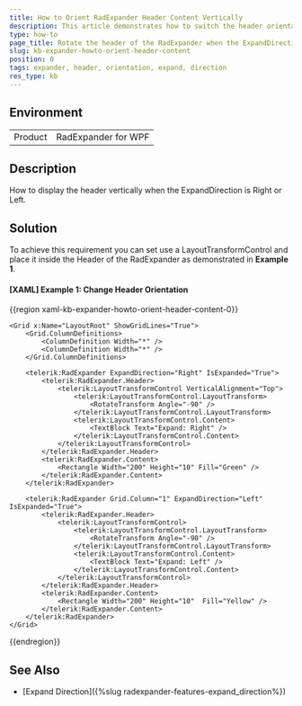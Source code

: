 ```yaml
---
title: How to Orient RadExpander Header Content Vertically
description: This article demonstrates how to switch the header orientation of RadExpander.
type: how-to
page_title: Rotate the header of the RadExpander when the ExpandDirection is Right or Left
slug: kb-expander-howto-orient-header-content
position: 0
tags: expander, header, orientation, expand, direction
res_type: kb
---
```


## Environment
<table>
	<tr>
		<td>Product</td>
		<td>RadExpander for WPF</td>
	</tr>
</table>

## Description

How to display the header vertically when the ExpandDirection is Right or Left.

## Solution

To achieve this requirement you can set use a LayoutTransformControl and place it inside the Header of the RadExpander as demonstrated in __Example 1__.

#### __[XAML] Example 1: Change Header Orientation__
{{region xaml-kb-expander-howto-orient-header-content-0}}

    <Grid x:Name="LayoutRoot" ShowGridLines="True">
        <Grid.ColumnDefinitions>
            <ColumnDefinition Width="*" />
            <ColumnDefinition Width="*" />
        </Grid.ColumnDefinitions>

        <telerik:RadExpander ExpandDirection="Right" IsExpanded="True">
            <telerik:RadExpander.Header>
                <telerik:LayoutTransformControl VerticalAlignment="Top">
                    <telerik:LayoutTransformControl.LayoutTransform>
                        <RotateTransform Angle="-90" />
                    </telerik:LayoutTransformControl.LayoutTransform>
                    <telerik:LayoutTransformControl.Content>
                        <TextBlock Text="Expand: Right" />
                    </telerik:LayoutTransformControl.Content>
                </telerik:LayoutTransformControl>
            </telerik:RadExpander.Header>
            <telerik:RadExpander.Content>
                <Rectangle Width="200" Height="10" Fill="Green" />
            </telerik:RadExpander.Content>
        </telerik:RadExpander>

        <telerik:RadExpander Grid.Column="1" ExpandDirection="Left" IsExpanded="True">
            <telerik:RadExpander.Header>
                <telerik:LayoutTransformControl>
                    <telerik:LayoutTransformControl.LayoutTransform>
                        <RotateTransform Angle="-90" />
                    </telerik:LayoutTransformControl.LayoutTransform>
                    <telerik:LayoutTransformControl.Content>
                        <TextBlock Text="Expand: Left" />
                    </telerik:LayoutTransformControl.Content>
                </telerik:LayoutTransformControl>
            </telerik:RadExpander.Header>
            <telerik:RadExpander.Content>
                <Rectangle Width="200" Height="10"  Fill="Yellow" />
            </telerik:RadExpander.Content>
        </telerik:RadExpander>
    </Grid>
{{endregion}}

## See Also
* [Expand Direction]({%slug radexpander-features-expand_direction%})
